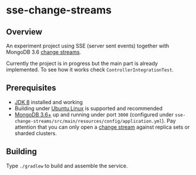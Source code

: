 # sse-change-streams

## Overview
An experiment project using SSE (server sent events) together with MongoDB 3.6 [change streams](https://docs.mongodb.com/manual/changeStreams/).

Currently the project is in progress but the main part is already implemented. To see how it works check `ControllerIntegrationTest`.

## Prerequisites

* [JDK 8](http://www.oracle.com/technetwork/java/index.html) installed and working
* Building under [Ubuntu Linux](https://www.ubuntu.com/) is supported and recommended
* [MongoDB 3.6+](https://docs.mongodb.com/manual/tutorial/install-mongodb-on-ubuntu/) up and running under port `3000` (configured under `sse-change-streams/src/main/resources/config/application.yml`). Pay attention that you can only open a [change stream](https://docs.mongodb.com/manual/changeStreams/) against replica sets or sharded clusters.

## Building

Type `./gradlew` to build and assemble the service.

